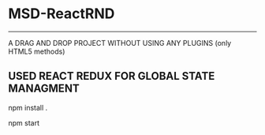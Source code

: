 
# MSD-ReactRND
-----------------------------------------------------
A DRAG AND DROP PROJECT WITHOUT USING ANY PLUGINS (only HTML5 methods)

USED REACT REDUX FOR GLOBAL STATE MANAGMENT
-----------------------------------------------------
npm install .

npm start 